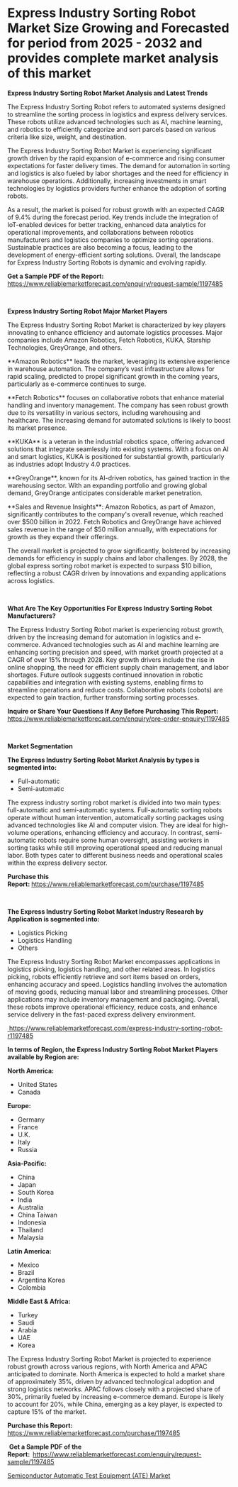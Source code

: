<p><h1>Express Industry Sorting Robot Market Size Growing and Forecasted for period from 2025 - 2032 and provides complete market analysis of this market</h1></p><p><strong>Express Industry Sorting Robot Market Analysis and Latest Trends</strong></p>
<p><p>The Express Industry Sorting Robot refers to automated systems designed to streamline the sorting process in logistics and express delivery services. These robots utilize advanced technologies such as AI, machine learning, and robotics to efficiently categorize and sort parcels based on various criteria like size, weight, and destination. </p><p>The Express Industry Sorting Robot Market is experiencing significant growth driven by the rapid expansion of e-commerce and rising consumer expectations for faster delivery times. The demand for automation in sorting and logistics is also fueled by labor shortages and the need for efficiency in warehouse operations. Additionally, increasing investments in smart technologies by logistics providers further enhance the adoption of sorting robots.</p><p>As a result, the market is poised for robust growth with an expected CAGR of 9.4% during the forecast period. Key trends include the integration of IoT-enabled devices for better tracking, enhanced data analytics for operational improvements, and collaborations between robotics manufacturers and logistics companies to optimize sorting operations. Sustainable practices are also becoming a focus, leading to the development of energy-efficient sorting solutions. Overall, the landscape for Express Industry Sorting Robots is dynamic and evolving rapidly.</p></p>
<p><strong>Get a Sample PDF of the Report:&nbsp;</strong> <a href="https://www.reliablemarketforecast.com/enquiry/request-sample/1197485?utm_campaign=3176&utm_medium=2&utm_source=Github&utm_content=ia&utm_term=12042025&utm_id=express-industry-sorting-robot">https://www.reliablemarketforecast.com/enquiry/request-sample/1197485</a></p>
<p>&nbsp;</p>
<p><strong>Express Industry Sorting Robot Major Market Players</strong></p>
<p><p>The Express Industry Sorting Robot Market is characterized by key players innovating to enhance efficiency and automate logistics processes. Major companies include Amazon Robotics, Fetch Robotics, KUKA, Starship Technologies, GreyOrange, and others.</p><p>**Amazon Robotics** leads the market, leveraging its extensive experience in warehouse automation. The company’s vast infrastructure allows for rapid scaling, predicted to propel significant growth in the coming years, particularly as e-commerce continues to surge.</p><p>**Fetch Robotics** focuses on collaborative robots that enhance material handling and inventory management. The company has seen robust growth due to its versatility in various sectors, including warehousing and healthcare. The increasing demand for automated solutions is likely to boost its market presence.</p><p>**KUKA** is a veteran in the industrial robotics space, offering advanced solutions that integrate seamlessly into existing systems. With a focus on AI and smart logistics, KUKA is positioned for substantial growth, particularly as industries adopt Industry 4.0 practices.</p><p>**GreyOrange**, known for its AI-driven robotics, has gained traction in the warehousing sector. With an expanding portfolio and growing global demand, GreyOrange anticipates considerable market penetration.</p><p>**Sales and Revenue Insights**: Amazon Robotics, as part of Amazon, significantly contributes to the company's overall revenue, which reached over $500 billion in 2022. Fetch Robotics and GreyOrange have achieved sales revenue in the range of $50 million annually, with expectations for growth as they expand their offerings.</p><p>The overall market is projected to grow significantly, bolstered by increasing demands for efficiency in supply chains and labor challenges. By 2028, the global express sorting robot market is expected to surpass $10 billion, reflecting a robust CAGR driven by innovations and expanding applications across logistics.</p></p>
<p>&nbsp;</p>
<p><strong>What Are The Key Opportunities For Express Industry Sorting Robot Manufacturers?</strong></p>
<p><p>The Express Industry Sorting Robot market is experiencing robust growth, driven by the increasing demand for automation in logistics and e-commerce. Advanced technologies such as AI and machine learning are enhancing sorting precision and speed, with market growth projected at a CAGR of over 15% through 2028. Key growth drivers include the rise in online shopping, the need for efficient supply chain management, and labor shortages. Future outlook suggests continued innovation in robotic capabilities and integration with existing systems, enabling firms to streamline operations and reduce costs. Collaborative robots (cobots) are expected to gain traction, further transforming sorting processes.</p></p>
<p><strong>Inquire or Share Your Questions If Any Before Purchasing This Report:</strong> <a href="https://www.reliablemarketforecast.com/enquiry/pre-order-enquiry/1197485?utm_campaign=3176&utm_medium=2&utm_source=Github&utm_content=ia&utm_term=12042025&utm_id=express-industry-sorting-robot">https://www.reliablemarketforecast.com/enquiry/pre-order-enquiry/1197485</a></p>
<p>&nbsp;</p>
<p><strong>Market Segmentation</strong></p>
<p><strong>The Express Industry Sorting Robot Market Analysis by types is segmented into:</strong></p>
<p><ul><li>Full-automatic</li><li>Semi-automatic</li></ul></p>
<p><p>The express industry sorting robot market is divided into two main types: full-automatic and semi-automatic systems. Full-automatic sorting robots operate without human intervention, automatically sorting packages using advanced technologies like AI and computer vision. They are ideal for high-volume operations, enhancing efficiency and accuracy. In contrast, semi-automatic robots require some human oversight, assisting workers in sorting tasks while still improving operational speed and reducing manual labor. Both types cater to different business needs and operational scales within the express delivery sector.</p></p>
<p><strong>Purchase this Report:&nbsp;</strong><a href="https://www.reliablemarketforecast.com/purchase/1197485?utm_campaign=3176&utm_medium=2&utm_source=Github&utm_content=ia&utm_term=12042025&utm_id=express-industry-sorting-robot">https://www.reliablemarketforecast.com/purchase/1197485</a></p>
<p>&nbsp;</p>
<p><strong>The Express Industry Sorting Robot Market Industry Research by Application is segmented into:</strong></p>
<p><ul><li>Logistics Picking</li><li>Logistics Handling</li><li>Others</li></ul></p>
<p><p>The Express Industry Sorting Robot Market encompasses applications in logistics picking, logistics handling, and other related areas. In logistics picking, robots efficiently retrieve and sort items based on orders, enhancing accuracy and speed. Logistics handling involves the automation of moving goods, reducing manual labor and streamlining processes. Other applications may include inventory management and packaging. Overall, these robots improve operational efficiency, reduce costs, and enhance service delivery in the fast-paced express delivery environment.</p></p>
<p><a href="https://www.reliablemarketforecast.com/express-industry-sorting-robot-r1197485?utm_campaign=3176&utm_medium=2&utm_source=Github&utm_content=ia&utm_term=12042025&utm_id=express-industry-sorting-robot">&nbsp;https://www.reliablemarketforecast.com/express-industry-sorting-robot-r1197485</a></p>
<p><strong>In terms of Region, the Express Industry Sorting Robot Market Players available by Region are:</strong></p>
<p>
    <p> <strong> North America: </strong>
        <ul>
            <li>United States</li>
            <li>Canada</li>
        </ul>
        </p> 
    <p> <strong> Europe: </strong>
        <ul>
            <li>Germany</li>
            <li>France</li>
            <li>U.K.</li>
            <li>Italy</li>
            <li>Russia</li>
        </ul>
        </p> 
    <p> <strong> Asia-Pacific: </strong>
        <ul>
            <li>China</li>
            <li>Japan</li>
            <li>South Korea</li>
            <li>India</li>
            <li>Australia</li>
            <li>China Taiwan</li>
            <li>Indonesia</li>
            <li>Thailand</li>
            <li>Malaysia</li>
        </ul>
        </p> 
    <p> <strong> Latin America: </strong>
        <ul>
            <li>Mexico</li>
            <li>Brazil</li>
            <li>Argentina Korea</li>
            <li>Colombia</li>
        </ul>
        </p> 
    <p> <strong> Middle East & Africa: </strong>
        <ul>
            <li>Turkey</li>
            <li>Saudi</li>
            <li>Arabia</li>
            <li>UAE</li>
            <li>Korea</li>
        </ul>
    </p>
    </p>
<p><p>The Express Industry Sorting Robot Market is projected to experience robust growth across various regions, with North America and APAC anticipated to dominate. North America is expected to hold a market share of approximately 35%, driven by advanced technological adoption and strong logistics networks. APAC follows closely with a projected share of 30%, primarily fueled by increasing e-commerce demand. Europe is likely to account for 20%, while China, emerging as a key player, is expected to capture 15% of the market.</p></p>
<p><strong>Purchase this Report: </strong><a href="https://www.reliablemarketforecast.com/purchase/1197485?utm_campaign=3176&utm_medium=2&utm_source=Github&utm_content=ia&utm_term=12042025&utm_id=express-industry-sorting-robot">https://www.reliablemarketforecast.com/purchase/1197485</a></p>
<p>&nbsp;<strong>Get a Sample PDF of the Report:&nbsp;&nbsp;</strong><a href="https://www.reliablemarketforecast.com/enquiry/request-sample/1197485?utm_campaign=3176&utm_medium=2&utm_source=Github&utm_content=ia&utm_term=12042025&utm_id=express-industry-sorting-robot">https://www.reliablemarketforecast.com/enquiry/request-sample/1197485</a></p>
<p><strong></strong></p>
<p><p><a href="https://github.com/kolffmaris58/Market-Research-Report-List-1/blob/main/semiconductor-automatic-test-equipment-ate-market.md?utm_campaign=3176&utm_medium=2&utm_source=Github&utm_content=ia&utm_term=12042025&utm_id=express-industry-sorting-robot">Semiconductor Automatic Test Equipment (ATE) Market</a></p></p>